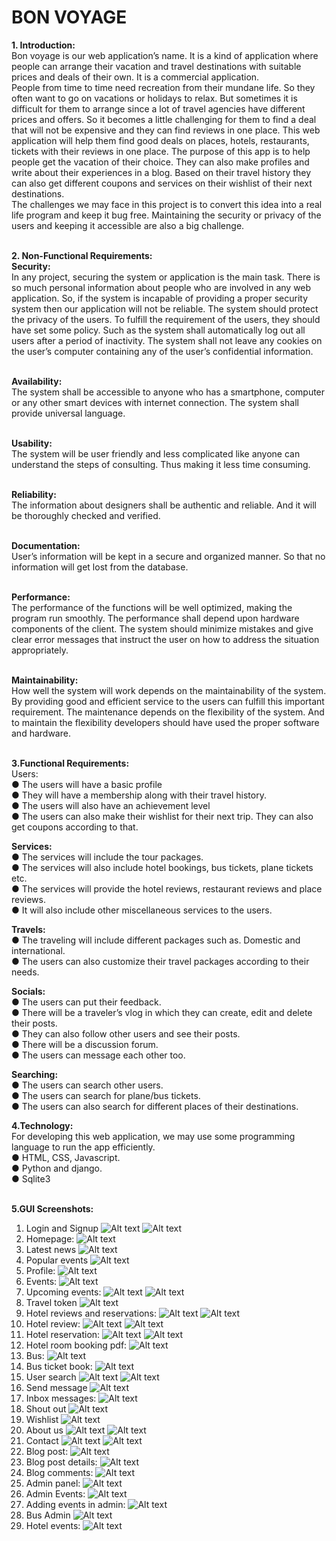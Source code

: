 # BON VOYAGE<br>
 
 
<b>1.   Introduction:<br></b>
Bon voyage is our web application’s name. It is a kind of application where people can arrange their vacation and travel destinations with suitable prices and deals of their own. It is a commercial application.<br>
People from time to time need recreation from their mundane life. So they often want to go on vacations or holidays to relax. But sometimes it is difficult for them to arrange since a lot of travel agencies have different prices and offers. So it becomes a little challenging for them to find a deal that will not be expensive and they can find reviews in one place. This web application will help them find good deals on places, hotels, restaurants, tickets with their reviews in one place.
The purpose of this app is to help people get the vacation of their choice. They can also make profiles and write about their experiences in a blog. Based on their travel history they can also get different coupons and services on their wishlist of their next destinations.<br>
The challenges we may face in this project is to convert this idea into a real life program and keep it bug free. Maintaining the security or privacy of the users and keeping it accessible are also a big challenge. <br><br>
 

<b>2.	Non-Functional Requirements:<br></b>
<b>Security:<br></b>
In any project, securing the system or application is the main task. There is so much personal information about people who are involved in any web application. So, if the system is incapable of providing a proper security system then our application will not be reliable. The system should protect the privacy of the users. To fulfill the requirement of the users, they should have set some policy. Such as the system shall automatically log out all users after a period of inactivity. The system shall not leave any cookies on the user’s computer containing any of the user’s confidential information.<br><br>
 
<b>Availability:<br></b>
The system shall be accessible to anyone who has a smartphone, computer or any other smart devices with internet connection. The system shall provide universal language.<br><br>
 
<b>Usability:<br></b>
The system will be user friendly and less complicated like anyone can understand the steps of consulting. Thus making it less time consuming.<br><br>
 
<b>Reliability:<br></b>
The information about designers shall be authentic and reliable. And it will be thoroughly checked and verified.<br><br>
 
<b>Documentation:<br></b>
User’s information will be kept in a secure and organized manner. So that no information will get lost from the database.<br><br>
 
<b>Performance:<br></b>
The performance of the functions will be well optimized, making the program run smoothly. The performance shall depend upon hardware components of the client. The system should minimize mistakes and give clear error messages that instruct the user on how to address the situation appropriately.<br><br>
 
<b>Maintainability:<br></b>
How well the system will work depends on the maintainability of the system. By providing good and efficient service to the users can fulfill this important requirement. The maintenance depends on the flexibility of the system. And to maintain the flexibility developers should have used the proper software and hardware.<br><br>
 
<b>3.Functional Requirements: <br></b>
Users:<br>
●	The users will have a basic profile <br>
●	They will have a membership along with their travel history. <br>
●	The users will also have an achievement level <br>
●	The users can also make their wishlist for their next trip. They can also get coupons according to that. <br>

<b>Services:<br></b>
●	The services will include the tour packages.<br>
●	The services will also include hotel bookings, bus tickets, plane tickets etc.<br>
●	The services will provide the hotel reviews, restaurant reviews and place reviews.<br>
●	It will also include other miscellaneous services to the users.<br>

<b>Travels:<br></b>
●	The traveling will include different packages such as. Domestic and international.<br>
●	The users can also customize their travel packages according to their needs.<br>

<b>Socials:<br></b>
●	The users can put their feedback.<br>
●	There will be a traveler’s vlog in which they can create, edit and delete their posts.<br>
●	They can also follow other users and see their posts.<br>
●	There will be a discussion forum.<br>
●	The users can message each other too.<br>

<b>Searching:<br></b>
●	The users can search other users. <br>
●	The users can search for plane/bus tickets.<br>
●	The users can also search for different places of their destinations.<br>

<b>4.Technology:<br></b>
For developing this web application, we may use some programming language to run the app efficiently.<br>
●	HTML, CSS, Javascript.<br>
●	Python and django.<br>
●	Sqlite3<br><br>

<b>5.GUI Screenshots:</b><br>
1) Login and Signup
![Alt text](Screenshot/1.png?raw=true "Optional Title")
![Alt text](Screenshot/2.png?raw=true "Optional Title")
2) Homepage:
![Alt text](Screenshot/3.png?raw=true "Optional Title")
3) Latest news
![Alt text](Screenshot/4.png?raw=true "Optional Title")
4) Popular events
![Alt text](Screenshot/5.png?raw=true "Optional Title")
5) Profile:
![Alt text](Screenshot/6.png?raw=true "Optional Title")
6) Events:
![Alt text](Screenshot/7.png?raw=true "Optional Title")
7) Upcoming events:
![Alt text](Screenshot/8.png?raw=true "Optional Title")
![Alt text](Screenshot/9.png?raw=true "Optional Title")
8) Travel token
![Alt text](Screenshot/10.png?raw=true "Optional Title")
9) Hotel reviews and reservations:
![Alt text](Screenshot/11.png?raw=true "Optional Title")
![Alt text](Screenshot/12.png?raw=true "Optional Title")
10) Hotel review:
![Alt text](Screenshot/13.png?raw=true "Optional Title")
![Alt text](Screenshot/14.png?raw=true "Optional Title")
11) Hotel reservation:
![Alt text](Screenshot/15.png?raw=true "Optional Title")
![Alt text](Screenshot/16.png?raw=true "Optional Title")
12) Hotel room booking pdf:
![Alt text](Screenshot/17.png?raw=true "Optional Title")
13) Bus:
![Alt text](Screenshot/18.png?raw=true "Optional Title")
14) Bus ticket book:
![Alt text](Screenshot/19.png?raw=true "Optional Title")
15) User search
![Alt text](Screenshot/20.png?raw=true "Optional Title")
![Alt text](Screenshot/21.png?raw=true "Optional Title")
16) Send message
![Alt text](Screenshot/22.png?raw=true "Optional Title")
17) Inbox messages:
![Alt text](Screenshot/23.png?raw=true "Optional Title")
18) Shout out
![Alt text](Screenshot/24.png?raw=true "Optional Title")
19) Wishlist
![Alt text](Screenshot/25.png?raw=true "Optional Title")
20) About us
![Alt text](Screenshot/26.png?raw=true "Optional Title")
![Alt text](Screenshot/27.png?raw=true "Optional Title")
21) Contact
![Alt text](Screenshot/28.png?raw=true "Optional Title")
![Alt text](Screenshot/29.png?raw=true "Optional Title")
22) Blog post:
![Alt text](Screenshot/30.png?raw=true "Optional Title")
23) Blog post details:
![Alt text](Screenshot/31.png?raw=true "Optional Title")
24) Blog comments:
![Alt text](Screenshot/32.png?raw=true "Optional Title")
25) Admin panel:
![Alt text](Screenshot/33.png?raw=true "Optional Title")
26) Admin Events:
![Alt text](Screenshot/34.png?raw=true "Optional Title")
27) Adding events in admin:
![Alt text](Screenshot/35.png?raw=true "Optional Title")
28) Bus Admin
![Alt text](Screenshot/36.png?raw=true "Optional Title")
29) Hotel events:
![Alt text](Screenshot/37.png?raw=true "Optional Title")

